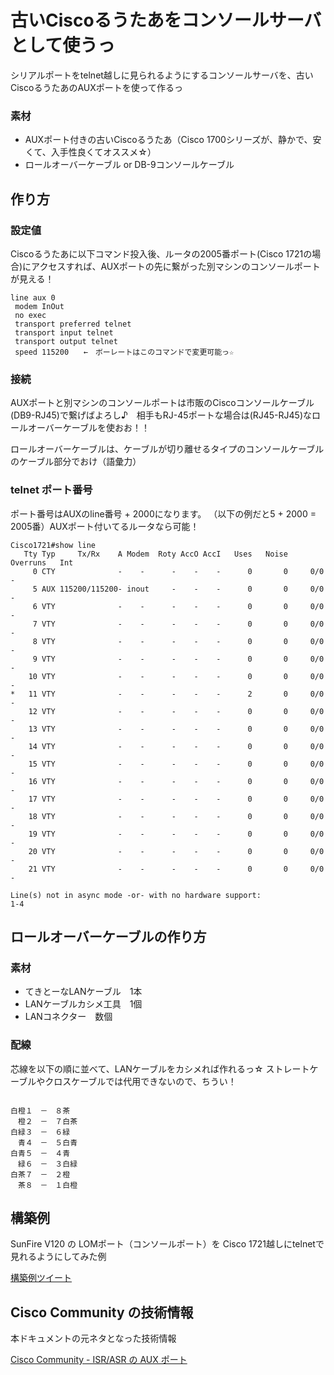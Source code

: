 # 古いCiscoるうたあをコンソールサーバとして使うっ
シリアルポートをtelnet越しに見られるようにするコンソールサーバを、古いCiscoるうたあのAUXポートを使って作るっ

### 素材
* AUXポート付きの古いCiscoるうたあ（Cisco 1700シリーズが、静かで、安くて、入手性良くてオススメ☆）
* ロールオーバーケーブル or DB-9コンソールケーブル

## 作り方
### 設定値
Ciscoるうたあに以下コマンド投入後、ルータの2005番ポート(Cisco 1721の場合)にアクセスすれば、AUXポートの先に繋がった別マシンのコンソールポートが見える！

```
line aux 0
 modem InOut
 no exec
 transport preferred telnet
 transport input telnet
 transport output telnet
 speed 115200　　←　ボーレートはこのコマンドで変更可能っ☆
```

### 接続
AUXポートと別マシンのコンソールポートは市販のCiscoコンソールケーブル(DB9-RJ45)で繋げばよろし♪　相手もRJ-45ポートな場合は(RJ45-RJ45)なロールオーバーケーブルを使おお！！

ロールオーバーケーブルは、ケーブルが切り離せるタイプのコンソールケーブルのケーブル部分でおけ（語彙力）

### telnet ポート番号
ポート番号はAUXのline番号 + 2000になります。
（以下の例だと5 + 2000 = 2005番）AUXポート付いてるルータなら可能！

```
Cisco1721#show line
   Tty Typ     Tx/Rx    A Modem  Roty AccO AccI   Uses   Noise  Overruns   Int
     0 CTY              -    -      -    -    -      0       0     0/0       -
     5 AUX 115200/115200- inout     -    -    -      0       0     0/0       -
     6 VTY              -    -      -    -    -      0       0     0/0       -
     7 VTY              -    -      -    -    -      0       0     0/0       -
     8 VTY              -    -      -    -    -      0       0     0/0       -
     9 VTY              -    -      -    -    -      0       0     0/0       -
    10 VTY              -    -      -    -    -      0       0     0/0       -
*   11 VTY              -    -      -    -    -      2       0     0/0       -
    12 VTY              -    -      -    -    -      0       0     0/0       -
    13 VTY              -    -      -    -    -      0       0     0/0       -
    14 VTY              -    -      -    -    -      0       0     0/0       -
    15 VTY              -    -      -    -    -      0       0     0/0       -
    16 VTY              -    -      -    -    -      0       0     0/0       -
    17 VTY              -    -      -    -    -      0       0     0/0       -
    18 VTY              -    -      -    -    -      0       0     0/0       -
    19 VTY              -    -      -    -    -      0       0     0/0       -
    20 VTY              -    -      -    -    -      0       0     0/0       -
    21 VTY              -    -      -    -    -      0       0     0/0       -

Line(s) not in async mode -or- with no hardware support:
1-4
```
## ロールオーバーケーブルの作り方

### 素材
* てきとーなLANケーブル　1本
* LANケーブルカシメ工具　1個
* LANコネクター　数個

### 配線

芯線を以下の順に並べて、LANケーブルをカシメれば作れるっ☆ ストレートケーブルやクロスケーブルでは代用できないので、ちうい！
```

白橙１　－　８茶
　橙２　－　７白茶
白緑３　－　６緑
　青４　－　５白青
白青５　－　４青
　緑６　－　３白緑
白茶７　－　２橙
　茶８　－　１白橙
```

## 構築例
SunFire V120 の LOMポート（コンソールポート）を Cisco 1721越しにtelnetで見れるようにしてみた例

[構築例ツイート](https://x.com/IchikawaYukko/status/1616826591153356808) 

## Cisco Community の技術情報
本ドキュメントの元ネタとなった技術情報

[Cisco Community - ISR/ASR の AUX ポート](https://community.cisco.com/t5/tkb-%E3%83%8D%E3%83%83%E3%83%88%E3%83%AF%E3%83%BC%E3%82%AF%E3%82%A4%E3%83%B3%E3%83%95%E3%83%A9-%E3%83%89%E3%82%AD%E3%83%A5%E3%83%A1%E3%83%B3%E3%83%88/isr-asr-%E3%81%AE-aux-%E3%83%9D%E3%83%BC%E3%83%88/ta-p/3161732)